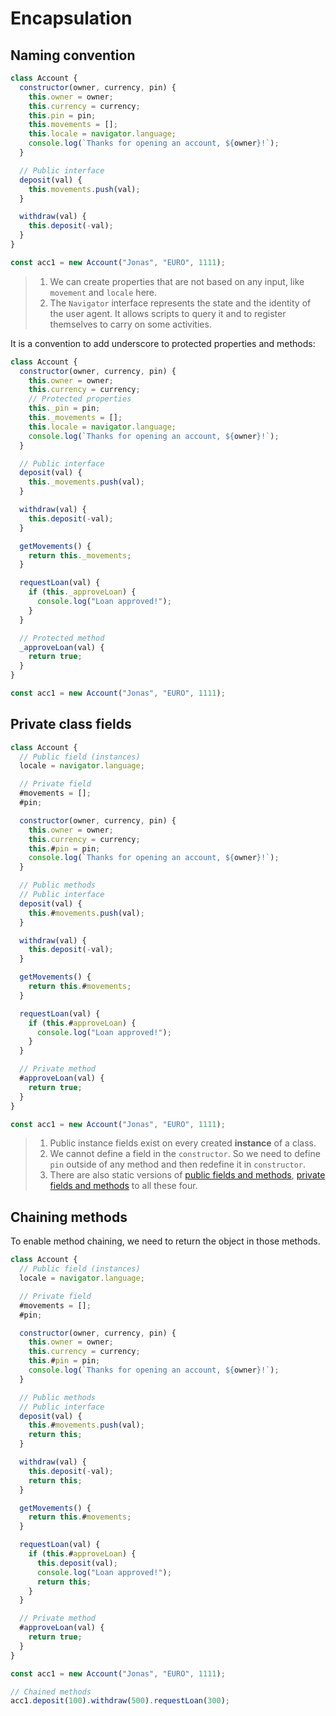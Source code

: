 # Encapsulation

## Naming convention

```javascript
class Account {
  constructor(owner, currency, pin) {
    this.owner = owner;
    this.currency = currency;
    this.pin = pin;
    this.movements = [];
    this.locale = navigator.language;
    console.log(`Thanks for opening an account, ${owner}!`);
  }

  // Public interface
  deposit(val) {
    this.movements.push(val);
  }

  withdraw(val) {
    this.deposit(-val);
  }
}

const acc1 = new Account("Jonas", "EURO", 1111);
```

> 1. We can create properties that are not based on any input, like `movement` and `locale` here.
> 2. The `Navigator` interface represents the state and the identity of the user agent. It allows scripts to query it and to register themselves to carry on some activities.

It is a convention to add underscore to protected properties and methods:

```javascript
class Account {
  constructor(owner, currency, pin) {
    this.owner = owner;
    this.currency = currency;
    // Protected properties
    this._pin = pin;
    this._movements = [];
    this.locale = navigator.language;
    console.log(`Thanks for opening an account, ${owner}!`);
  }

  // Public interface
  deposit(val) {
    this._movements.push(val);
  }

  withdraw(val) {
    this.deposit(-val);
  }

  getMovements() {
    return this._movements;
  }

  requestLoan(val) {
    if (this._approveLoan) {
      console.log("Loan approved!");
    }
  }

  // Protected method
  _approveLoan(val) {
    return true;
  }
}

const acc1 = new Account("Jonas", "EURO", 1111);
```

## Private class fields

```javascript
class Account {
  // Public field (instances)
  locale = navigator.language;

  // Private field
  #movements = [];
  #pin;

  constructor(owner, currency, pin) {
    this.owner = owner;
    this.currency = currency;
    this.#pin = pin;
    console.log(`Thanks for opening an account, ${owner}!`);
  }

  // Public methods
  // Public interface
  deposit(val) {
    this.#movements.push(val);
  }

  withdraw(val) {
    this.deposit(-val);
  }

  getMovements() {
    return this.#movements;
  }

  requestLoan(val) {
    if (this.#approveLoan) {
      console.log("Loan approved!");
    }
  }

  // Private method
  #approveLoan(val) {
    return true;
  }
}

const acc1 = new Account("Jonas", "EURO", 1111);
```

> 1. Public instance fields exist on every created **instance** of a class.
> 2. We cannot define a field in the `constructor`. So we need to define `pin` outside of any method and then redefine it in `constructor`.
> 3. There are also static versions of [public fields and methods](https://developer.mozilla.org/en-US/docs/Web/JavaScript/Reference/Classes/Public_class_fields), [private fields and methods](https://developer.mozilla.org/en-US/docs/Web/JavaScript/Guide/Working_With_Private_Class_Features) to all these four.

## Chaining methods

To enable method chaining, we need to return the object in those methods.

```javascript
class Account {
  // Public field (instances)
  locale = navigator.language;

  // Private field
  #movements = [];
  #pin;

  constructor(owner, currency, pin) {
    this.owner = owner;
    this.currency = currency;
    this.#pin = pin;
    console.log(`Thanks for opening an account, ${owner}!`);
  }

  // Public methods
  // Public interface
  deposit(val) {
    this.#movements.push(val);
    return this;
  }

  withdraw(val) {
    this.deposit(-val);
    return this;
  }

  getMovements() {
    return this.#movements;
  }

  requestLoan(val) {
    if (this.#approveLoan) {
      this.deposit(val);
      console.log("Loan approved!");
      return this;
    }
  }

  // Private method
  #approveLoan(val) {
    return true;
  }
}

const acc1 = new Account("Jonas", "EURO", 1111);

// Chained methods
acc1.deposit(100).withdraw(500).requestLoan(300);
```
